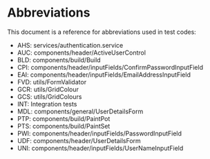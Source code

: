 # Abbreviations

This document is a reference for abbreviations used in test codes:

- AHS: services/authentication.service
- AUC: components/header/ActiveUserControl
- BLD: components/build/Build
- CPI: components/header/inputFields/ConfirmPasswordInputField
- EAI: components/header/inputFields/EmailAddressInputField
- FVD: utils/FormValidator
- GCR: utils/GridColour
- GCS: utils/GridColours
- INT: Integration tests
- MDL: components/general/UserDetailsForm
- PTP: components/build/PaintPot
- PTS: components/build/PaintSet
- PWI: components/header/inputFields/PasswordInputField
- UDF: components/header/UserDetailsForm
- UNI: components/header/inputFields/UserNameInputField
